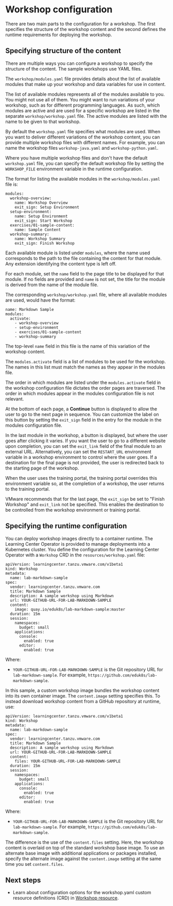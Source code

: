 # Workshop configuration

There are two main parts to the configuration for a workshop. The first specifies the structure of the workshop content and the second defines the runtime requirements for deploying the workshop.

## <a id="content-structure"></a> Specifying structure of the content

There are multiple ways you can configure a workshop to specify the structure of the content. The sample workshops use YAML files.

The `workshop/modules.yaml` file provides details about the list of available modules that make up your workshop and data variables for use in content.

The list of available modules represents all of the modules available to you. You might not use all of them. You might want to run variations of your workshop, such as for different programming languages. As such, which modules are active and are used for a specific workshop are listed in the separate `workshop/workshop.yaml` file. The active modules are listed with the name to be given to that workshop.

By default the `workshop.yaml` file specifies what modules are used. When you want to deliver different variations of the workshop content, you can provide multiple workshop files with different names. For example, you can name the workshop files `workshop-java.yaml` and `workshop-python.yaml`.

Where you have multiple workshop files and don't have the default `workshop.yaml` file, you can specify the default workshop file by setting the `WORKSHOP_FILE` environment variable in the runtime configuration.

The format for listing the available modules in the `workshop/modules.yaml` file is:

```
modules:
  workshop-overview:
    name: Workshop Overview
    exit_sign: Setup Environment
  setup-environment:
    name: Setup Environment
    exit_sign: Start Workshop
  exercises/01-sample-content:
    name: Sample Content
  workshop-summary:
    name: Workshop Summary
    exit_sign: Finish Workshop
```

Each available module is listed under `modules`, where the name used corresponds to the path to the file containing the content for that module. Any extension identifying the content type is left off.

For each module, set the `name` field to the page title to be displayed for that module. If no fields are provided and `name` is not set, the title for the module is derived from the name of the module file.

The corresponding `workshop/workshop.yaml` file, where all available modules are used, would have the format:

```
name: Markdown Sample
modules:
  activate:
    - workshop-overview
    - setup-environment
    - exercises/01-sample-content
    - workshop-summary
```

The top-level `name` field in this file is the name of this variation of the workshop content.

The `modules.activate` field is a list of modules to be used for the workshop. The names in this list must match the names as they appear in the modules file.

The order in which modules are listed under the `modules.activate` field in the workshop configuration file dictates the order pages are traversed. The order in which modules appear in the modules configuration file is not relevant.

At the bottom of each page, a **Continue** button is displayed to allow the user to go to the next page in sequence. You can customize the label on this button by setting the `exit_sign` field in the entry for the module in the modules configuration file.

In the last module in the workshop, a button is displayed, but where the user goes after clicking it varies. If you want the user to go to a different website upon completion, you can set the `exit_link` field of the final module to an external URL. Alternatively, you can set the `RESTART_URL` environment variable in a workshop environment to control where the user goes. If a destination for the final page is not provided, the user is redirected back to the starting page of the workshop.

When the user uses the training portal, the training portal overrides this environment variable so, at the completion of a workshop, the user returns to the training portal.

VMware recommends that for the last page, the `exit_sign` be set to "Finish Workshop" and `exit_link` not be specified. This enables the destination to be controlled from the workshop environment or training portal.

## <a id="specify-runtime-config"></a> Specifying the runtime configuration

You can deploy workshop images directly to a container runtime. The Learning Center Operator is provided to manage deployments into a Kubernetes cluster. You define the configuration for the Learning Center Operator with a `Workshop` CRD in the `resources/workshop.yaml` file:

  ```
  apiVersion: learningcenter.tanzu.vmware.com/v1beta1
  kind: Workshop
  metadata:
    name: lab-markdown-sample
  spec:
    vendor: learningcenter.tanzu.vmware.com
    title: Markdown Sample
    description: A sample workshop using Markdown
    url: YOUR-GITHUB-URL-FOR-LAB-MARKDOWN-SAMPLE
    content:
      image: quay.io/eduk8s/lab-markdown-sample:master
    duration: 15m
    session:
      namespaces:
        budget: small
      applications:
        console:
          enabled: true
        editor:
          enabled: true
  ```

  Where:

  - `YOUR-GITHUB-URL-FOR-LAB-MARKDOWN-SAMPLE` is the Git repository URL for `lab-markdown-sample`. For example, `https://github.com/eduk8s/lab-markdown-sample`.

In this sample, a custom workshop image bundles the workshop content into its own container image. The `content.image` setting specifies this. To instead download workshop content from a GitHub repository at runtime, use:

  ```
  apiVersion: learningcenter.tanzu.vmware.com/v1beta1
  kind: Workshop
  metadata:
    name: lab-markdown-sample
  spec:
    vendor: learningcenter.tanzu.vmware.com
    title: Markdown Sample
    description: A sample workshop using Markdown
    url: YOUR-GITHUB-URL-FOR-LAB-MARKDOWN-SAMPLE
    content:
      files: YOUR-GITHUB-URL-FOR-LAB-MARKDOWN-SAMPLE
    duration: 15m
    session:
      namespaces:
        budget: small
      applications:
        console:
          enabled: true
        editor:
          enabled: true
  ```

  Where:
  
  - `YOUR-GITHUB-URL-FOR-LAB-MARKDOWN-SAMPLE` is the Git repository URL for `lab-markdown-sample`. For example, `https://github.com/eduk8s/lab-markdown-sample`.

The difference is the use of the `content.files` setting.
Here, the workshop content is overlaid on top of the standard workshop base image. To use an alternate base image with additional applications or packages installed, specify the alternate image against the `content.image` setting at the same time you set `content.files`.

## Next steps

- Learn about configuration options for the workshop.yaml custom resource definitions (CRD) in [Workshop resource](../runtime-environment/workshop-definition.md).

